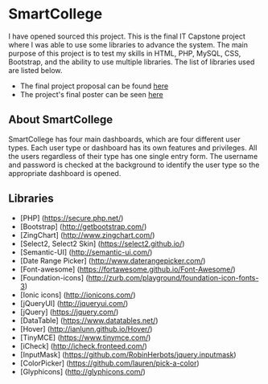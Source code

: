 # SmartCollege

I have opened sourced this project. This is the final IT Capstone project where I was able to use some libraries to advance the system. The main purpose of this project is to test my skills in HTML, PHP, MySQL, CSS, Bootstrap, and the ability to use multiple libraries. The list of libraries used are listed below. 

* The final project proposal can be found [here](/Proposal.pdf)
* The project's final poster can be seen [here](/Project_Poster.pdf)

## About SmartCollege
SmartCollege has four main dashboards, which are four different user types. Each user type or dashboard has its own features and privileges. All the users regardless of their type has one single entry form. The username and password is checked at the background to identify the user type so the appropriate dashboard is opened.

## Libraries

* [PHP] (https://secure.php.net/)
* [Bootstrap] (http://getbootstrap.com/)
* [ZingChart] (http://www.zingchart.com/)
* [Select2, Select2 Skin] (https://select2.github.io/)
* [Semantic-UI] (http://semantic-ui.com/)
* [Date Range Picker] (http://www.daterangepicker.com/)
* [Font-awesome] (https://fortawesome.github.io/Font-Awesome/)
* [Foundation-icons] (http://zurb.com/playground/foundation-icon-fonts-3) 
* [Ionic icons] (http://ionicons.com/)
* [jQueryUI] (http://jqueryui.com/)
* [jQuery] (https://jquery.com/)
* [DataTable] (https://www.datatables.net/)
* [Hover] (http://ianlunn.github.io/Hover/)
* [TinyMCE] (https://www.tinymce.com/)
* [iCheck] (http://icheck.fronteed.com/)
* [InputMask] (https://github.com/RobinHerbots/jquery.inputmask)
* [ColorPicker] (https://github.com/lauren/pick-a-color)
* [Glyphicons] (http://glyphicons.com/)


